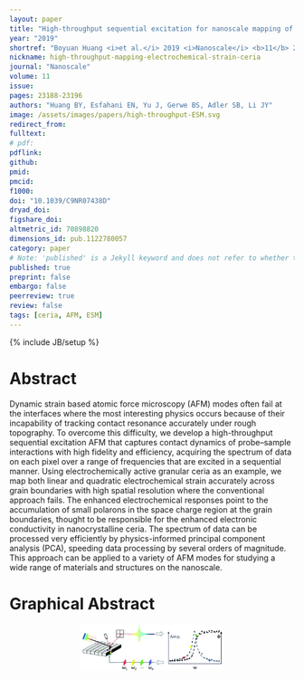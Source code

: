 ```yaml
---
layout: paper
title: "High-throughput sequential excitation for nanoscale mapping of electrochemical strain in granular ceria"
year: "2019"
shortref: "Boyuan Huang <i>et al.</i> 2019 <i>Nanoscale</i> <b>11</b> 23188"
nickname: high-throughput-mapping-electrochemical-strain-ceria
journal: "Nanoscale"
volume: 11
issue: 
pages: 23188-23196
authors: "Huang BY, Esfahani EN, Yu J, Gerwe BS, Adler SB, Li JY"
image: /assets/images/papers/high-throughput-ESM.svg
redirect_from: 
fulltext: 
# pdf: 
pdflink: 
github: 
pmid: 
pmcid: 
f1000: 
doi: "10.1039/C9NR07438D"
dryad_doi:
figshare_doi: 
altmetric_id: 70898820
dimensions_id: pub.1122780057
category: paper
# Note: 'published' is a Jekyll keyword and does not refer to whether the paper is published, but rather to whether this Markdown should be part of the rendered site.
published: true
preprint: false
embargo: false
peerreview: true
review: false
tags: [ceria, AFM, ESM]
---
```

{% include JB/setup %}

# Abstract 

Dynamic strain based atomic force microscopy (AFM) modes often fail at the interfaces where the most interesting physics occurs because of their
 incapability of tracking contact resonance accurately under rough topography. To overcome this difficulty, we develop a high-throughput sequential
 excitation AFM that captures contact dynamics of probe–sample interactions with high fidelity and efficiency, acquiring the spectrum of data on
 each pixel over a range of frequencies that are excited in a sequential manner. Using electrochemically active granular ceria as an example, we
 map both linear and quadratic electrochemical strain accurately across grain boundaries with high spatial resolution where the conventional approach
 fails. The enhanced electrochemical responses point to the accumulation of small polarons in the space charge region at the grain boundaries, thought
 to be responsible for the enhanced electronic conductivity in nanocrystalline ceria. The spectrum of data can be processed very efficiently by
 physics-informed principal component analysis (PCA), speeding data processing by several orders of magnitude. This approach can be applied to a variety
 of AFM modes for studying a wide range of materials and structures on the nanoscale.

# Graphical Abstract

<p align="center">
<img src="/assets/images/papers/high-throughput-ESM_GraphicalAbstract.jpg" width="50%">
</p>
